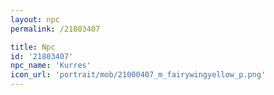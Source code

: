 ```yaml
---
layout: npc
permalink: /21803407

title: Npc
id: '21803407'
npc_name: 'Kurres'
icon_url: 'portrait/mob/21000407_m_fairywingyellow_p.png'
---
```

